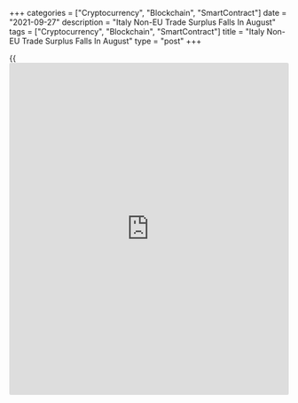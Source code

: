 +++
categories = ["Cryptocurrency", "Blockchain", "SmartContract"]
date = "2021-09-27"
description = "Italy Non-EU Trade Surplus Falls In August"
tags = ["Cryptocurrency", "Blockchain", "SmartContract"]
title = "Italy Non-EU Trade Surplus Falls In August"
type = "post"
+++

{{<iframe id="large-banner" src="https://www.bounty.group/#slide=14.0" width="100%" height="600" scrolling="no" style="border: 0px solid rgb(216, 221, 230); border-radius: 3px;">}}

Italy's surplus in the merchandise trade with countries outside the
European Union decreased in August, preliminary data from ISTAT showed
on Tuesday.

The non-EU foreign trade surplus fell to EUR 1.583 billion in August
from EUR 3.581 billion in the same month last year. In July, the trade
surplus was EUR 6.848 billion.

Exports rose 15.7 percent year-on-year in August, after a 17.4 percent
growth in July.

Imports gained 39.9 percent in August, following 24.4 percent rise in
the previous month.

Compared to the previous month, exports fell a seasonally adjusted 5.0
percent and imports grew 6.5 percent in August.

For comments and feedback [contact](https://www.playgroundfx.com/contact/): editorial@rtt[news](https://www.letsplayfx.com/blog/forex-news-website/).com

[Economic News][1]

 **What parts of the world are seeing the best (and worst) economic
performances lately? Click[here][2] to check out our [Econ Scorecard][2]
and find out! See up-to-the-moment [ranking](https://www.playgroundfx.com/blog/crypto-exchange-ranking/)s for the best and worst
performers in [GDP][3], [unemployment rate][4], [inflation][5] and much
more.**

   1. www.rtt[news](https://www.letsplayfx.com/blog/forex-news-website/).com/Content/EconomicNews.aspx
   2. www.rtt[news](https://www.letsplayfx.com/blog/forex-news-website/).com/economic-scorecard/world-rank/industrial-production/highest-performance.aspx
   3. www.rtt[news](https://www.letsplayfx.com/blog/forex-news-website/).com/economic-scorecard/world-rank/GDP/highest-performance.aspx
   4. www.rtt[news](https://www.letsplayfx.com/blog/forex-news-website/).com/economic-scorecard/world-rank/unemployment-rate/lowest-performance.aspx
   5. www.rtt[news](https://www.letsplayfx.com/blog/forex-news-website/).com/economic-scorecard/world-rank/CPI/highest-performance.aspx